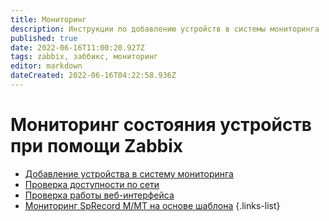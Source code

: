 ```yaml
---
title: Мониторинг
description: Инструкции по добавлению устройств в системы мониторинга
published: true
date: 2022-06-16T11:00:20.927Z
tags: zabbix, заббикс, мониторинг
editor: markdown
dateCreated: 2022-06-16T04:22:58.936Z
---
```


# Мониторинг состояния устройств при помощи Zabbix
- [Добавление устройства в систему мониторинга](./monitoring/add)
- [Проверка доступности по сети](./monitoring/icmp)
- [Проверка работы веб-интерфейса](./monitoring/web)
- [Мониторинг SpRecord M/MT на основе шаблона](./monitoring/mt)
{.links-list}